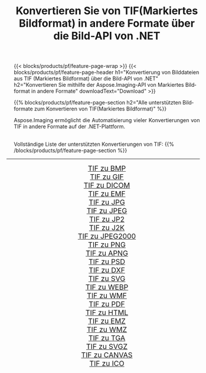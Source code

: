 ﻿---
title: Konvertieren Sie von TIF(Markiertes Bildformat) in andere Formate über die Bild-API von .NET 
weight: 3920
url: /de/net/conversion/from/tif 
lang: de
langdirlevel: 2
locales: zh-hans,ja,it,ru,de,es,fr,nl,id,lt,pl,pt,vi,tr,ko,zh-hant,ar,hi,th,sv,cs,uk,he
description: Mit Aspose.Imaging können Sie ganz einfach von TIF(Markiertes Bildformat) in andere Formate konvertieren
---

{{< blocks/products/pf/feature-page-wrap >}}
{{< blocks/products/pf/feature-page-header h1="Konvertierung von Bilddateien aus TIF (Markiertes Bildformat) über die Bild-API von .NET" h2="Konvertieren Sie mithilfe der Aspose.Imaging-API von Markiertes Bildformat in andere Formate" downloadText="Download" >}}


{{% blocks/products/pf/feature-page-section  h2="Alle unterstützten Bildformate zum Konvertieren von TIF(Markiertes Bildformat)" %}}
<p align=justify>Aspose.Imaging ermöglicht die Automatisierung vieler Konvertierungen von TIF in andere Formate auf der .NET-Plattform. </p>
<br/>
Vollständige Liste der unterstützten Konvertierungen von TIF:
{{% /blocks/products/pf/feature-page-section %}}
<div class="container-fluid productfamilypage bg-gray">
    <div class="convertypes bg-gray agp-content section">
        <div class="container">
		<hr style="margin-left:-20px;"/>
		<div class="row other-converters" style="gap: 10px;font-size: 19px;text-align:center;">
		    <div class='col-md-2 other-converter remove-lp remove-rp'><a href="/imaging/de/net/conversion/tif-to-bmp" style="padding:15px;">TIF zu BMP</a></div><div class='col-md-2 other-converter remove-lp remove-rp'><a href="/imaging/de/net/conversion/tif-to-gif" style="padding:15px;">TIF zu GIF</a></div><div class='col-md-2 other-converter remove-lp remove-rp'><a href="/imaging/de/net/conversion/tif-to-dicom" style="padding:15px;">TIF zu DICOM</a></div><div class='col-md-2 other-converter remove-lp remove-rp'><a href="/imaging/de/net/conversion/tif-to-emf" style="padding:15px;">TIF zu EMF</a></div><div class='col-md-2 other-converter remove-lp remove-rp'><a href="/imaging/de/net/conversion/tif-to-jpg" style="padding:15px;">TIF zu JPG</a></div><div class='col-md-2 other-converter remove-lp remove-rp'><a href="/imaging/de/net/conversion/tif-to-jpeg" style="padding:15px;">TIF zu JPEG</a></div><div class='col-md-2 other-converter remove-lp remove-rp'><a href="/imaging/de/net/conversion/tif-to-jp2" style="padding:15px;">TIF zu JP2</a></div><div class='col-md-2 other-converter remove-lp remove-rp'><a href="/imaging/de/net/conversion/tif-to-j2k" style="padding:15px;">TIF zu J2K</a></div><div class='col-md-2 other-converter remove-lp remove-rp'><a href="/imaging/de/net/conversion/tif-to-jpeg2000" style="padding:15px;">TIF zu JPEG2000</a></div><div class='col-md-2 other-converter remove-lp remove-rp'><a href="/imaging/de/net/conversion/tif-to-png" style="padding:15px;">TIF zu PNG</a></div><div class='col-md-2 other-converter remove-lp remove-rp'><a href="/imaging/de/net/conversion/tif-to-apng" style="padding:15px;">TIF zu APNG</a></div><div class='col-md-2 other-converter remove-lp remove-rp'><a href="/imaging/de/net/conversion/tif-to-psd" style="padding:15px;">TIF zu PSD</a></div><div class='col-md-2 other-converter remove-lp remove-rp'><a href="/imaging/de/net/conversion/tif-to-dxf" style="padding:15px;">TIF zu DXF</a></div><div class='col-md-2 other-converter remove-lp remove-rp'><a href="/imaging/de/net/conversion/tif-to-svg" style="padding:15px;">TIF zu SVG</a></div><div class='col-md-2 other-converter remove-lp remove-rp'><a href="/imaging/de/net/conversion/tif-to-webp" style="padding:15px;">TIF zu WEBP</a></div><div class='col-md-2 other-converter remove-lp remove-rp'><a href="/imaging/de/net/conversion/tif-to-wmf" style="padding:15px;">TIF zu WMF</a></div><div class='col-md-2 other-converter remove-lp remove-rp'><a href="/imaging/de/net/conversion/tif-to-pdf" style="padding:15px;">TIF zu PDF</a></div><div class='col-md-2 other-converter remove-lp remove-rp'><a href="/imaging/de/net/conversion/tif-to-html" style="padding:15px;">TIF zu HTML</a></div><div class='col-md-2 other-converter remove-lp remove-rp'><a href="/imaging/de/net/conversion/tif-to-emz" style="padding:15px;">TIF zu EMZ</a></div><div class='col-md-2 other-converter remove-lp remove-rp'><a href="/imaging/de/net/conversion/tif-to-wmz" style="padding:15px;">TIF zu WMZ</a></div><div class='col-md-2 other-converter remove-lp remove-rp'><a href="/imaging/de/net/conversion/tif-to-tga" style="padding:15px;">TIF zu TGA</a></div><div class='col-md-2 other-converter remove-lp remove-rp'><a href="/imaging/de/net/conversion/tif-to-svgz" style="padding:15px;">TIF zu SVGZ</a></div><div class='col-md-2 other-converter remove-lp remove-rp'><a href="/imaging/de/net/conversion/tif-to-canvas" style="padding:15px;">TIF zu CANVAS</a></div><div class='col-md-2 other-converter remove-lp remove-rp'><a href="/imaging/de/net/conversion/tif-to-ico" style="padding:15px;">TIF zu ICO</a></div>
                </div>
        </div>
    </div>
</div>
<br/>


